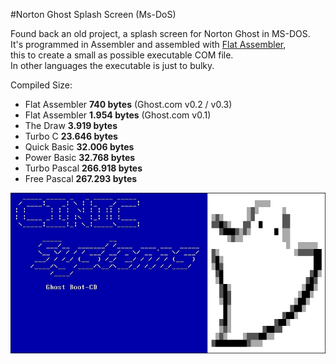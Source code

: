 #Norton Ghost Splash Screen (Ms-DoS)

Found back an old project, a splash screen for Norton Ghost in MS-DOS.<br>
It's programmed in Assembler and assembled with [Flat Assembler](http://flatassembler.net/),<br>
this to create a small as possible executable COM file.<br>
In other languages the executable is just to bulky.<br>

Compiled Size:
- Flat Assembler **740 bytes** (Ghost.com v0.2 / v0.3)
- Flat Assembler **1.954 bytes** (Ghost.com v0.1)
- The Draw **3.919 bytes**
- Turbo C **23.646 bytes**
- Quick Basic **32.006 bytes**
- Power Basic **32.768 bytes**
- Turbo Pascal **266.918 bytes**
- Free Pascal **267.293 bytes**

![alt text](https://github.com/Bagster/Projects/blob/master/PC/MS-Dos/asm/Norton_Ghost_Splash_Screen/Ghost.jpg "Ghost Splash Screen")
